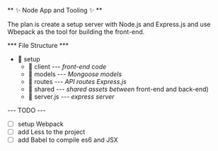** :sparkles: Node App and Tooling :sparkles: **

The plan is create a setup server with Node.js and Express.js
and use Wbepack as the tool for building the front-end.

*** File Structure ***

* :file_folder: setup
    * :file_folder: client *--- front-end code*
    * :file_folder: models *--- Mongoose models*
    * :file_folder: routes *--- API routes Express.js*
    * :file_folder: shared *--- shared assets between* front-end and back-end)
    * :page_with_curl: server.js    *--- express server*

--- TODO ---

- [ ] setup Webpack
- [ ] add Less to the project
- [ ] add Babel to compile es6 and JSX

